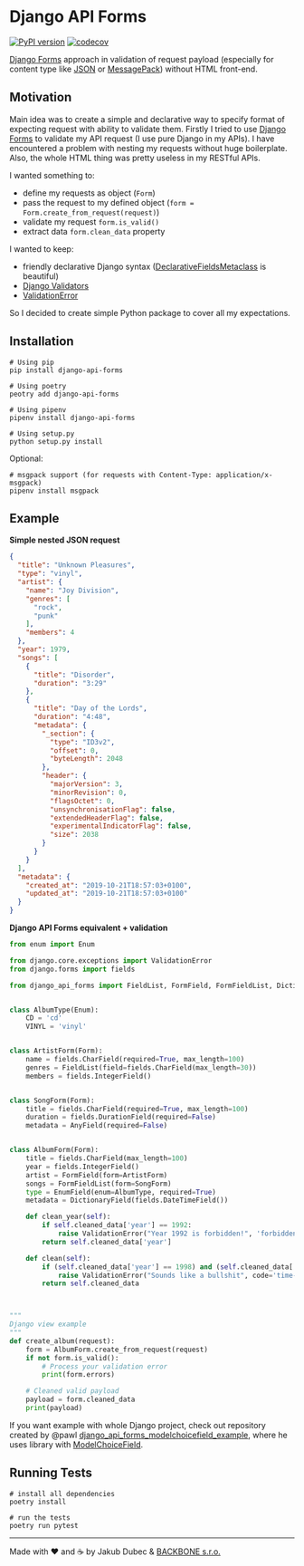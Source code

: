 # Django API Forms

[![PyPI version](https://badge.fury.io/py/django-api-forms.svg)](https://badge.fury.io/py/django-api-forms)
[![codecov](https://codecov.io/gh/Sibyx/django_api_forms/branch/master/graph/badge.svg)](https://codecov.io/gh/Sibyx/django_api_forms)

[Django Forms](https://docs.djangoproject.com/en/3.0/topics/forms/) approach in validation of request payload
(especially for content type like [JSON](https://www.json.org/) or [MessagePack](https://msgpack.org/))
without HTML front-end.

## Motivation

Main idea was to create a simple and declarative way to specify format of expecting request with ability to validate
them. Firstly I tried to use [Django Forms](https://docs.djangoproject.com/en/3.0/topics/forms/) to validate my API
request (I use pure Django in my APIs). I have encountered a problem with nesting my requests without huge boilerplate.
Also, the whole HTML thing was pretty useless in my RESTful APIs.

I wanted something to:

- define my requests as object (`Form`)
- pass the request to my defined object (`form = Form.create_from_request(request)`)
- validate my request `form.is_valid()`
- extract data `form.clean_data` property

I wanted to keep:

- friendly declarative Django syntax
([DeclarativeFieldsMetaclass](https://github.com/django/django/blob/master/django/forms/forms.py#L22) is beautiful)
- [Django Validators](https://docs.djangoproject.com/en/3.0/ref/validators/)
- [ValidationError](https://docs.djangoproject.com/en/3.0/ref/exceptions/#validationerror)

So I decided to create simple Python package to cover all my expectations.

## Installation

```shell script
# Using pip
pip install django-api-forms

# Using poetry
peotry add django-api-forms

# Using pipenv
pipenv install django-api-forms

# Using setup.py
python setup.py install
```

Optional:
```shell script
# msgpack support (for requests with Content-Type: application/x-msgpack)
pipenv install msgpack
```

## Example

**Simple nested JSON request**

```json
{
  "title": "Unknown Pleasures",
  "type": "vinyl",
  "artist": {
    "name": "Joy Division",
    "genres": [
      "rock",
      "punk"
    ],
    "members": 4
  },
  "year": 1979,
  "songs": [
    {
      "title": "Disorder",
      "duration": "3:29"
    },
    {
      "title": "Day of the Lords",
      "duration": "4:48",
      "metadata": {
        "_section": {
          "type": "ID3v2",
          "offset": 0,
          "byteLength": 2048
        },
        "header": {
          "majorVersion": 3,
          "minorRevision": 0,
          "flagsOctet": 0,
          "unsynchronisationFlag": false,
          "extendedHeaderFlag": false,
          "experimentalIndicatorFlag": false,
          "size": 2038
        }
      }
    }
  ],
  "metadata": {
    "created_at": "2019-10-21T18:57:03+0100",
    "updated_at": "2019-10-21T18:57:03+0100"
  }
}

```

**Django API Forms equivalent + validation**

```python
from enum import Enum

from django.core.exceptions import ValidationError
from django.forms import fields

from django_api_forms import FieldList, FormField, FormFieldList, DictionaryField, EnumField, AnyField, Form


class AlbumType(Enum):
    CD = 'cd'
    VINYL = 'vinyl'


class ArtistForm(Form):
    name = fields.CharField(required=True, max_length=100)
    genres = FieldList(field=fields.CharField(max_length=30))
    members = fields.IntegerField()


class SongForm(Form):
    title = fields.CharField(required=True, max_length=100)
    duration = fields.DurationField(required=False)
    metadata = AnyField(required=False)


class AlbumForm(Form):
    title = fields.CharField(max_length=100)
    year = fields.IntegerField()
    artist = FormField(form=ArtistForm)
    songs = FormFieldList(form=SongForm)
    type = EnumField(enum=AlbumType, required=True)
    metadata = DictionaryField(fields.DateTimeField())

    def clean_year(self):
        if self.cleaned_data['year'] == 1992:
            raise ValidationError("Year 1992 is forbidden!", 'forbidden-value')
        return self.cleaned_data['year']

    def clean(self):
        if (self.cleaned_data['year'] == 1998) and (self.cleaned_data['artist']['name'] == "Nirvana"):
            raise ValidationError("Sounds like a bullshit", code='time-traveling')
        return self.cleaned_data



"""
Django view example
"""
def create_album(request):
    form = AlbumForm.create_from_request(request)
    if not form.is_valid():
        # Process your validation error
        print(form.errors)

    # Cleaned valid payload
    payload = form.cleaned_data
    print(payload)
```

If you want example with whole Django project, check out repository created by @pawl
[django_api_forms_modelchoicefield_example](https://github.com/pawl/django_api_forms_modelchoicefield_example), where
he uses library with
[ModelChoiceField](https://docs.djangoproject.com/en/3.0/ref/forms/fields/#django.forms.ModelChoiceField).


## Running Tests

```shell script
# install all dependencies
poetry install

# run the tests
poetry run pytest
```

---
Made with ❤️ and ☕️ by Jakub Dubec & [BACKBONE s.r.o.](https://www.backbone.sk/en/)
